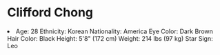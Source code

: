 # Clifford Chong

<li>Age: 28
Ethnicity: Korean
Nationality: America
Eye Color: Dark Brown
Hair Color: Black
Height: 5'8" (172 cm)
Weight: 214 lbs (97 kg)
Star Sign: Leo</li>

